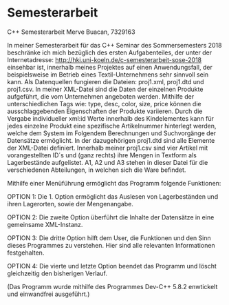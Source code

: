 # Semesterarbeit
C++ Semesterarbeit
Merve Buacan, 7329163

In  meiner  Semesterarbeit  für  das  C++ Seminar des Sommersemesters  2018 beschränke  ich  mich bezüglich des ersten Aufgabenteiles, der unter der Internetadresse: http://hki.uni-koeln.de/c-semesterarbeit-sose-2018 einsehbar ist, innerhalb meines Projektes auf einen Anwendungsfall, der beispielsweise im Betrieb eines Textil-Unternehmens sehr sinnvoll sein kann. Als Datenquellen fungieren die Dateien: proj1.xml, proj1.dtd und proj1.csv. In meiner XML-Datei sind die Daten der
einzelnen  Produkte  aufgeführt,  die  vom  Unternehmen  angeboten  werden.  Mithilfe  der
unterschiedlichen Tags wie: type, desc, color, size, price  können die ausschlaggebenden Eigenschaften
der Produkte variieren. Durch die Vergabe individueller  xml:id  Werte innerhalb des Kindelementes
<product> kann für jedes einzelne Produkt eine spezifische Artikelnummer hinterlegt werden, welche
dem  System  im  Folgendem  Berechnungen  und  Suchvorgänge  der  Datensätze  ermöglicht.  In  der
dazugehörigen proj1.dtd sind alle Elemente der XML-Datei definiert. Innerhalb meiner proj1.csv
sind vier Artikel mit vorangestellten ID´s und (ganz rechts) ihre Mengen in Textform als Lagerbestände aufgelistet. A1, A2 und A3 stehen in dieser Datei für die verschiedenen Abteilungen, in welchen sich die Ware befindet. 
  

Mithilfe einer Menüführung ermöglicht das Programm folgende Funktionen:

OPTION 1: Die 1. Option ermöglicht das Auslesen von Lagerbeständen und ihren Lagerorten, sowie der Mengenangabe.

OPTION 2: Die zweite Option überführt die Inhalte der Datensätze in eine gemeinsame XML-Instanz.

OPTION 3: Die dritte Option hilft dem User, die Funktionen und den Sinn dieses Programmes zu verstehen. Hier sind alle relevanten Informationen festgehalten.

OPTION 4: Die vierte und letzte Option beendet das Programm und löscht gleichzeitig den bisherigen Verlauf.

(Das Programm wurde mithilfe des Programmes Dev-C++ 5.8.2 enwtickelt und einwandfrei ausgeführt.)

